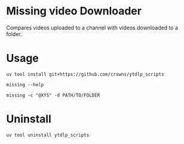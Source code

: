 # Missing video Downloader

Compares videos uploaded to a channel with videos downloaded to a folder.

# Usage

```pwsh
uv tool install git+https://github.com/crxwns/ytdlp_scripts

missing --help

missing -c "@XYS" -d PATH/TO/FOLDER
```

# Uninstall

```pwsh
uv tool uninstall ytdlp_scripts
```
